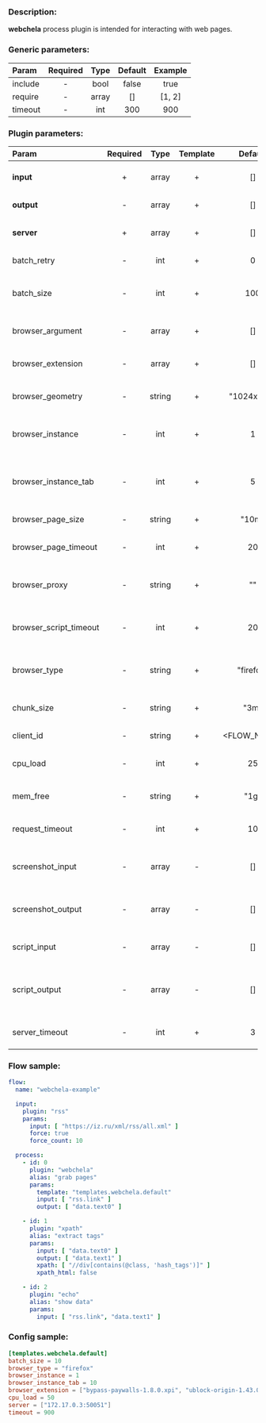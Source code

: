 ### Description:

**webchela** process plugin is intended for interacting with web pages.

### Generic parameters:

| Param   | Required | Type  | Default | Example |
|:--------|:--------:|:-----:|:-------:|:-------:|
| include |    -     | bool  |  false  |  true   |
| require |    -     | array |   []    | [1, 2]  |
| timeout |    -     |  int  |   300   |   900   |

### Plugin parameters:

| Param                  | Required |  Type  | Template |   Default   |                                        Example                                         | Description                                               |
|:-----------------------|:--------:|:------:|:--------:|:-----------:|:--------------------------------------------------------------------------------------:|:----------------------------------------------------------|
| **input**              |    +     | array  |    +     |     []      |                            ["twitter.urls", "data.array0"]                             | List of [Datum](../../concept.md) fields with URLs.       |
| **output**             |    -     | array  |    +     |     []      |                             ["data.array1", "data.array2"]                             | List of target [Datum](../../concept.md) fields.          |
| **server**             |    +     | array  |    +     |     []      |                              ["server1.example.com:8080"]                              | List of Webchela servers.                                 |
| batch_retry            |    -     |  int   |    +     |      0      |                                           3                                            | Retry failed batches.                                     |
| batch_size             |    -     |  int   |    +     |     100     |                                           9                                            | Split large amount of URLs into sized batches.            |
| browser_argument       |    -     | array  |    +     |     []      |                                  ["disable-infobars"]                                  | List of browser arguments.                                |
| browser_extension      |    -     | array  |    +     |     []      |                             ["bypass-paywalls-1.7.6.xpi"]                              | List of browser extensions.                               |
| browser_geometry       |    -     | string |    +     | "1024x768"  |                                       "1280x720"                                       | Browser windows geometry.                                 |
| browser_instance       |    -     |  int   |    +     |      1      |                                           3                                            | Maximum amount of browser instance.                       |
| browser_instance_tab   |    -     |  int   |    +     |      5      |                                           3                                            | Maximum amount of tabs per browser instance.              |
| browser_page_size      |    -     | string |    +     |    "10m"    |                                          "3m"                                          | Maximum page size.                                        |
| browser_page_timeout   |    -     |  int   |    +     |     20      |                                           30                                           | Maximum time in seconds for page loading.                 |
| browser_proxy          |    -     | string |    +     |     ""      |                                 "http://1.2.3.4:3128"                                  | Proxy settings (http and socks are supported).            |
| browser_script_timeout |    -     |  int   |    +     |     20      |                                           30                                           | Maximum time in seconds for script executions.            |
| browser_type           |    -     | string |    +     |  "firefox"  |                                        "chrome"                                        | Supported browser types: firefox, chrome.                 |
| chunk_size             |    -     | string |    +     |    "3m"     |                                          "1m"                                          | Split large messages into sized chunks.                   |
| client_id              |    -     | string |    +     | <FLOW_NAME> |                                     "group1-flow1"                                     | Custom client identification.                             |
| cpu_load               |    -     |  int   |    +     |     25      |                                           50                                           | Maximum CPU load on a server.                             |
| mem_free               |    -     | string |    +     |    "1g"     |                                          "3g"                                          | Minimum free MEM size on a server.                        |
| request_timeout        |    -     |  int   |    +     |     10      |                                           30                                           | Server GRPC request timeout.                              |
| screenshot_input       |    -     | array  |    -     |     []      |  [["class:super", "css:apple", "id:guid"], ["name=abc", "tag:body", "xpath://html"]]   | List of supported HTML selectors.                         |
| screenshot_output      |    -     | array  |    -     |     []      |                             ["data.array0", "data.array1"]                             | List of datums with screenshot paths.                     |
| script_input           |    -     | array  |    -     |     []      | [["scripts.clicker", "return 42;"], ["return document.documentElement.scrollHeight;"]] | List of javascript code.                                  |
| script_output          |    -     | array  |    -     |     []      |                             ["data.array2", "data.array3"]                             | List of datums with corresponding javascript code output. |
| server_timeout         |    -     |  int   |    +     |      3      |                                           10                                           | Server connection timeout.                                |

### Flow sample:

```yaml
flow:
  name: "webchela-example"

  input:
    plugin: "rss"
    params:
      input: [ "https://iz.ru/xml/rss/all.xml" ]
      force: true
      force_count: 10

  process:
    - id: 0
      plugin: "webchela"
      alias: "grab pages"
      params:
        template: "templates.webchela.default"
        input: [ "rss.link" ]
        output: [ "data.text0" ]

    - id: 1
      plugin: "xpath"
      alias: "extract tags"
      params:
        input: [ "data.text0" ]
        output: [ "data.text1" ]
        xpath: [ "//div[contains(@class, 'hash_tags')]" ]
        xpath_html: false

    - id: 2
      plugin: "echo"
      alias: "show data"
      params:
        input: [ "rss.link", "data.text1" ]
```

### Config sample:

```toml
[templates.webchela.default]
batch_size = 10
browser_type = "firefox"
browser_instance = 1
browser_instance_tab = 10
browser_extension = ["bypass-paywalls-1.8.0.xpi", "ublock-origin-1.43.0.xpi"]
cpu_load = 50
server = ["172.17.0.3:50051"]
timeout = 900
```


